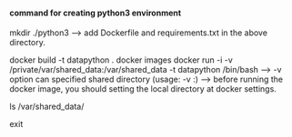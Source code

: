 #### command for creating python3 environment

mkdir ./python3
 --> add Dockerfile and requirements.txt in the above directory.

docker build -t datapython . 
docker images 
docker run -i -v /private/var/shared_data:/var/shared_data -t datapython /bin/bash 
  --> -v option can specified shared directory (usage: -v <local directory>:<docker directory>) 
  --> before running the docker image, you should setting the local directory at docker settings. 

ls /var/shared_data/ 

exit 
